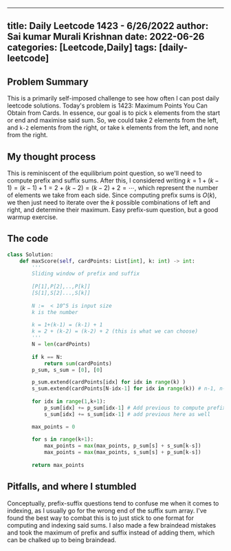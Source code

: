 
---
title: Daily Leetcode 1423 - 6/26/2022
author: Sai kumar Murali Krishnan
date: 2022-06-26
categories: [Leetcode,Daily]
tags: [daily-leetcode]
---

## Problem Summary

This is a primarily self-imposed challenge to see how often I can post daily leetcode solutions. Today's problem is 1423: Maximum Points You Can Obtain from Cards. In essence, 
our goal is to pick `k` elements from the start or end and maximise said sum. So, we could take 2 elements from the left, and `k-2` elements from the right, or take `k` elements from the left, and none from the right.


## My thought process

This is reminiscent of the equilibrium point question, so we'll need to compute prefix and suffix sums. After this, I considered writing $k = 1+(k-1) = (k-1)+1 = 2+(k-2) = (k-2)+2 = \cdots$, which represent the number of elements we take from each side. Since computing prefix sums is $O(k)$, we then just need to iterate over the $k$ possible combinations of left and right, and determine their maximum. Easy prefix-sum question, but a good warmup exercise.

## The code 

```py
class Solution:
    def maxScore(self, cardPoints: List[int], k: int) -> int:
        '''
        Sliding window of prefix and suffix
        
        [P[1],P[2],..,P[k]]
        [S[1],S[2]...,S[k]]
        
        N :=  < 10^5 is input size
        k is the number 
        
        k = 1+(k-1) = (k-1) + 1
        k = 2 + (k-2) = (k-2) + 2 (this is what we can choose)
        '''
        N = len(cardPoints)
        
        if k == N:
            return sum(cardPoints)
        p_sum, s_sum = [0], [0]

        p_sum.extend(cardPoints[idx] for idx in range(k) )
        s_sum.extend(cardPoints[N-idx-1] for idx in range(k)) # n-1, n-2, ..., n-k-1
        
        for idx in range(1,k+1):
            p_sum[idx] += p_sum[idx-1] # Add previous to compute prefix sum
            s_sum[idx] += s_sum[idx-1] # add previous here as well

        max_points = 0
        
        for s in range(k+1):
            max_points = max(max_points, p_sum[s] + s_sum[k-s])
            max_points = max(max_points, s_sum[s] + p_sum[k-s])
        
        return max_points
```


## Pitfalls, and where I stumbled

Conceptually, prefix-suffix questions tend to confuse me when it comes to indexing, as I usually go for the wrong end of the suffix sum array. I've found the best way to combat this is to just stick to one format for computing and indexing said sums. I also made a few braindead mistakes and took the maximum of prefix and suffix instead of adding them, which can be chalked up to being braindead.